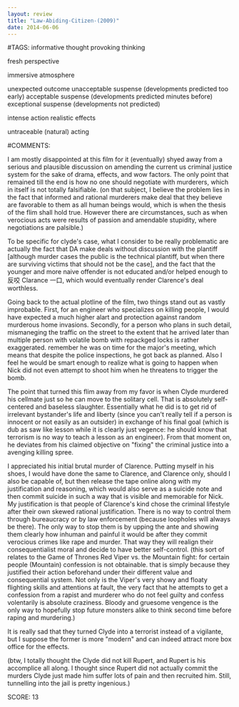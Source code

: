 ```yaml
---
layout: review
title: "Law-Abiding-Citizen-(2009)"
date: 2014-06-06
---
```


#TAGS:
informative
thought provoking thinking

fresh perspective

immersive atmosphere

unexpected outcome
unacceptable suspense (developments predicted too early)
acceptable suspense (developments predicted minutes before)
exceptional suspense (developments not predicted)

intense action
realistic effects

untraceable (natural) acting

#COMMENTS:

I am mostly disappointed at this film for it (eventually) shyed away from a serious and plausible discussion on amending the current us criminal justice system for the sake of drama, effects, and wow factors. The only point that remained till the end is how no one should negotiate with murderers, which in itself is not totally falsifiable. (on that subject, I believe the problem lies in the fact that informed and rational murderers make deal that they believe are favorable to them as all human beings would, which is when the thesis of the flim shall hold true. However there are circumstances, such as when verocious acts were results of passion and amendable stupidity, where negotiations are palsible.)

To be specific for clyde's case, what I consider to be really problematic are actually the fact that DA make deals without discussion with the plantiff [although murder cases the public is the technical plantiff, but when there are surviving victims that should not be the case], and the fact that the younger and more naive offender is not educated and/or helped enough to 反咬 Clarance 一口, which would eventually render Clarence's deal worthless.

Going back to the actual plotline of the film, two things stand out as vastly improbable. First, for an engineer who specializes on killing people, I would have expected a much higher alart and protection against random murderous home invasions. Secondly, for a person who plans in such detail, mismaneging the traffic on the street to the extent that he arrived later than multiple person with volatile bomb with repackged locks is rather exaggerated. remember he was on time for the major's meeting, which means that despite the police inspections, he got back as planned. Also I feel he would be smart enough to realize what is going to happen when Nick did not even attempt to shoot him when he threatens to trigger the bomb.

The point that turned this flim away from my favor is when Clyde murdered his cellmate just so he can move to the solitary cell. That is absolutely self-centered and baseless slaughter. Essentially what he did is to get rid of irrelevant bystander's life and liberty (since you can't really tell if a person is innocent or not easily as an outsider) in exchange of his final goal (which is dub as saw like lesson while it is clearly just vegence: he should know that terrorism is no way to teach a lesson as an engineer). From that moment on, he deviates from his claimed objective on "fixing" the criminal justice into a avenging killing spree.

I appreciated his initial brutal murder of Clarence. Putting myself in his shoes, I would have done the same to Clarence, and Clarence only, should I also be capable of, but then release the tape online along with my justification and reasoning, which would also serve as a suicide note and then commit suicide in such a way that is visible and memorable for Nick. My justification is that people of Clarence's kind chose the criminal lifestyle after their own skewed rational justification. There is no way to control them through bureaucracy or by law enforcement (because loopholes will always be there). The only way to stop them is by upping the ante and showing them clearly how inhuman and painful it would be after they commit verocious crimes like rape and murder. That way they will realign their consequentialist moral and decide to have better self-control. (this sort of relates to the Game of Thrones Red Viper vs. the Mountain fight: for certain people (Mountain) confession is not obtainable. that is simply because they justified their action beforehand under their different value and consequential system. Not only is the Viper's very showy and floaty flighting skills and attentions at fault, the very fact that he attempts to get a confession from a rapist and murderer who do not feel guilty and confess volentarily is absolute craziness. Bloody and gruesome vengence is the only way to hopefully stop future monsters alike to think second time before raping and murdering.)

It is really sad that they turned Clyde into a terrorist instead of a vigilante, but I suppose the former is more "modern" and can indeed attract more box office for the effects.

(btw, I totally thought the Clyde did not kill Rupert, and Rupert is his accomplice all along. I thought since Rupert did not actually commit the murders Clyde just made him suffer lots of pain and then recruited him. Still, tunnelling into the jail is pretty ingenious.)





SCORE:
13

